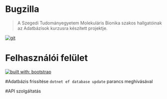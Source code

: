 # Bugzilla
> A Szegedi Tudományegyetem Molekuláris Bionika szakos hallgatóinak az Adatbázisok kurzusra készített projektje.

[![git](https://img.shields.io/badge/scm-git-f05032.svg?style=flat-square&logo=git)](https://git-scm.com)

# Felhasználói felület
[![built with: bootstrap](https://img.shields.io/badge/built_with-bootstrap-1867c0.svg?style=flat-square&logo=bootstrap)](https://getbootstrap.com/)

#Adatbázis frissítése
`dotnet ef database update` parancs meghívásával

#API szolgáltatás
